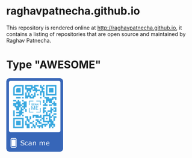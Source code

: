 # raghavpatnecha.github.io

This repository is rendered online at http://raghavpatnecha.github.io, it contains a listing of repositories that are open source
and maintained by Raghav Patnecha.


#  Type "AWESOME"

<img src="https://github.com/raghavpatnecha/raghavpatnecha.github.io/blob/master/img/Github_Page.png" height="30%" width="30%">
